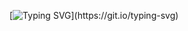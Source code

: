 [![Typing SVG](https://readme-typing-svg.herokuapp.com?font=Fira+Code&size=30&duration=6000&pause=1000&color=B61DC3D2&background=2416317B&center=true&width=435&lines=%D0%92%D0%B0%D1%81+%D0%BD%D0%B8%D0%BA%D1%82%D0%BE+%D0%BD%D0%B5+%D1%81%D0%BB%D1%8B%D1%88%D0%B8%D1%82.)](https://git.io/typing-svg)

<!---
v0idhrt/v0idhrt is a ✨ special ✨ repository because its `README.md` (this file) appears on your GitHub profile.
You can click the Preview link to take a look at your changes.
--->
